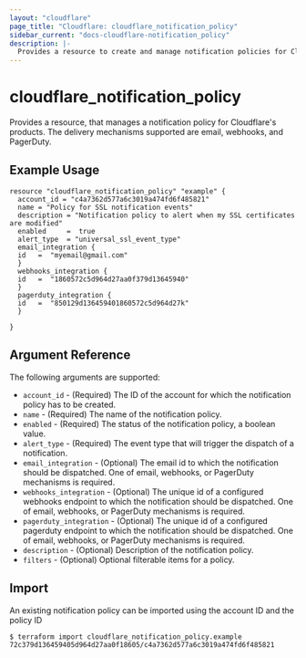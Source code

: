 ```yaml
---
layout: "cloudflare"
page_title: "Cloudflare: cloudflare_notification_policy"
sidebar_current: "docs-cloudflare-notification_policy"
description: |-
  Provides a resource to create and manage notification policies for Cloudflare's products.
---
```


# cloudflare_notification_policy

Provides a resource, that manages a notification policy for Cloudflare's products. The delivery
mechanisms supported are email, webhooks, and PagerDuty.

## Example Usage

```hcl
resource "cloudflare_notification_policy" "example" {
  account_id = "c4a7362d577a6c3019a474fd6f485821"
  name = "Policy for SSL notification events"  
  description = "Notification policy to alert when my SSL certificates are modified"
  enabled     =  true
  alert_type  = "universal_ssl_event_type"
  email_integration {
  id   =  "myemail@gmail.com"
  }
  webhooks_integration {
  id   =  "1860572c5d964d27aa0f379d13645940"  
  }
  pagerduty_integration {
  id   =  "850129d136459401860572c5d964d27k"
  }

}
```

## Argument Reference

The following arguments are supported:

* `account_id` - (Required) The ID of the account for which the notification policy has to be created.
* `name` - (Required) The name of the notification policy.
* `enabled` - (Required) The status of the notification policy, a boolean value.
* `alert_type` - (Required) The event type that will trigger the dispatch of a notification.
* `email_integration` - (Optional) The email id to which the notification should be dispatched. One of email, webhooks, or PagerDuty mechanisms is required.
* `webhooks_integration` - (Optional) The unique id of a configured webhooks endpoint to which the notification should be dispatched. One of email, webhooks, or PagerDuty mechanisms is required.
* `pagerduty_integration` - (Optional) The unique id of a configured pagerduty endpoint to which the notification should be dispatched. One of email, webhooks, or PagerDuty mechanisms is required.
* `description` - (Optional) Description of the notification policy.
* `filters` - (Optional) Optional filterable items for a policy.

## Import

An existing notification policy can be imported using the account ID and the policy ID

```
$ terraform import cloudflare_notification_policy.example 72c379d136459405d964d27aa0f18605/c4a7362d577a6c3019a474fd6f485821
```
